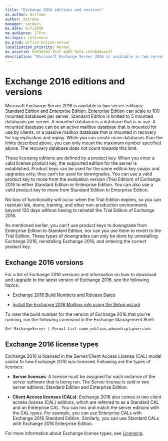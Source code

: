 ```yaml
---
title: "Exchange 2016 editions and versions"
ms.author: dstrome
author: dstrome
manager: serdars
ms.date: 6/7/2018
ms.audience: ITPro
ms.topic: reference
ms.prod: office-online-server
localization_priority: Normal
ms.assetid: b563b543-fb3f-4465-9a54-cbfd680aee1f
description: "Microsoft Exchange Server 2016 is available in two server editions: Standard Edition and Enterprise Edition. Enterprise Edition can scale to 100 mounted databases per server; Standard Edition is limited to 5 mounted databases per server. A mounted database is a database that is in use. A mounted database can be an active mailbox database that is mounted for use by clients, or a passive mailbox database that is mounted in recovery for log replication and replay. While you can create more databases than the limits described above, you can only mount the maximum number specified above. The recovery database does not count towards this limit."
---
```


# Exchange 2016 editions and versions

Microsoft Exchange Server 2016 is available in two server editions: Standard Edition and Enterprise Edition. Enterprise Edition can scale to 100 mounted databases per server; Standard Edition is limited to 5 mounted databases per server. A mounted database is a database that is in use. A mounted database can be an active mailbox database that is mounted for use by clients, or a passive mailbox database that is mounted in recovery for log replication and replay. While you can create more databases than the limits described above, you can only mount the maximum number specified above. The recovery database does not count towards this limit.
  
These licensing editions are defined by a product key. When you enter a valid license product key, the supported edition for the server is established. Product keys can be used for the same edition key swaps and upgrades only; they can't be used for downgrades. You can use a valid product key to move from the evaluation version (Trial Edition) of Exchange 2016 to either Standard Edition or Enterprise Edition. You can also use a valid product key to move from Standard Edition to Enterprise Edition.
  
No loss of functionality will occur when the Trial Edition expires, so you can maintain lab, demo, training, and other non-production environments beyond 120 days without having to reinstall the Trial Edition of Exchange 2016.
  
As mentioned earlier, you can't use product keys to downgrade from Enterprise Edition to Standard Edition, nor can you use them to revert to the Trial Edition. These types of downgrades can only be done by uninstalling Exchange 2016, reinstalling Exchange 2016, and entering the correct product key.
  
## Exchange 2016 versions

For a list of Exchange 2016 versions and information on how to download and upgrade to the latest version of Exchange 2016, see the following topics:
  
- [Exchange 2016 Build Numbers and Release Dates](http://technet.microsoft.com/library/6a8091d0-4f19-4ae7-9e44-fd1c9f5fbe19.aspx)
    
- [Install the Exchange 2016 Mailbox role using the Setup wizard](../../plan-and-deploy/deploy-new-installations/install-mailbox-role.md)
    
To view the build number for the version of Exchange 2016 that you're running, run the following command in the Exchange Management Shell.
  
```
Get-ExchangeServer | Format-List name,edition,admindisplayversion
```

## Exchange 2016 license types

Exchange 2016 is licensed in the Server/Client Access License (CAL) model similar to how Exchange 2010 was licensed. Following are the types of licenses:
  
- **Server licenses**: A license must be assigned for each instance of the server software that is being run. The Server license is sold in two server editions: Standard Edition and Enterprise Edition.
    
- **Client Access licenses (CALs)**: Exchange 2016 also comes in two client access license (CAL) editions, which are referred to as a Standard CAL and an Enterprise CAL. You can mix and match the server editions with the CAL types. For example, you can use Enterprise CALs with Exchange 2016 Standard Edition. Similarly, you can use Standard CALs with Exchange 2016 Enterprise Edition.
    
For more information about Exchange license types, see [Licensing](https://go.microsoft.com/fwlink/p/?LinkId=392675).
  

